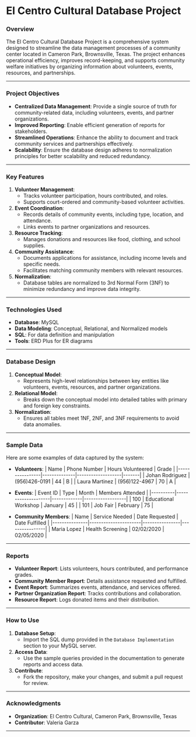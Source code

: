 # El Centro Cultural Database Project

### **Overview**
The El Centro Cultural Database Project is a comprehensive system designed to streamline the data management processes of a community center located in Cameron Park, Brownsville, Texas. The project enhances operational efficiency, improves record-keeping, and supports community welfare initiatives by organizing information about volunteers, events, resources, and partnerships.

---

### **Project Objectives**
- **Centralized Data Management**: Provide a single source of truth for community-related data, including volunteers, events, and partner organizations.
- **Improved Reporting**: Enable efficient generation of reports for stakeholders.
- **Streamlined Operations**: Enhance the ability to document and track community services and partnerships effectively.
- **Scalability**: Ensure the database design adheres to normalization principles for better scalability and reduced redundancy.

---

### **Key Features**
1. **Volunteer Management**:
   - Tracks volunteer participation, hours contributed, and roles.
   - Supports court-ordered and community-based volunteer activities.
2. **Event Coordination**:
   - Records details of community events, including type, location, and attendance.
   - Links events to partner organizations and resources.
3. **Resource Tracking**:
   - Manages donations and resources like food, clothing, and school supplies.
4. **Community Assistance**:
   - Documents applications for assistance, including income levels and specific needs.
   - Facilitates matching community members with relevant resources.
5. **Normalization**:
   - Database tables are normalized to 3rd Normal Form (3NF) to minimize redundancy and improve data integrity.

---

### **Technologies Used**
- **Database**: MySQL
- **Data Modeling**: Conceptual, Relational, and Normalized models
- **SQL**: For data definition and manipulation
- **Tools**: ERD Plus for ER diagrams

---

### **Database Design**
1. **Conceptual Model**:
   - Represents high-level relationships between key entities like volunteers, events, resources, and partner organizations.
2. **Relational Model**:
   - Breaks down the conceptual model into detailed tables with primary and foreign key constraints.
3. **Normalization**:
   - Ensures all tables meet 1NF, 2NF, and 3NF requirements to avoid data anomalies.

---

### **Sample Data**
Here are some examples of data captured by the system:

- **Volunteers**:
  | Name           | Phone Number | Hours Volunteered | Grade |
  |----------------|--------------|-------------------|-------|
  | Johan Rodriguez | (956)426-0191 | 44                | B     |
  | Laura Martinez | (956)122-4967 | 70                | A     |

- **Events**:
  | Event ID | Type               | Month       | Members Attended |
  |----------|--------------------|-------------|------------------|
  | 100      | Educational Workshop | January     | 45               |
  | 101      | Job Fair           | February    | 75               |

- **Community Members**:
  | Name          | Service Needed       | Date Requested | Date Fulfilled |
  |---------------|----------------------|----------------|----------------|
  | Maria Lopez   | Health Screening    | 02/02/2020     | 02/05/2020     |

---

### **Reports**
- **Volunteer Report**: Lists volunteers, hours contributed, and performance grades.
- **Community Member Report**: Details assistance requested and fulfilled.
- **Event Report**: Summarizes events, attendance, and services offered.
- **Partner Organization Report**: Tracks contributions and collaboration.
- **Resource Report**: Logs donated items and their distribution.

---

### **How to Use**
1. **Database Setup**:
   - Import the SQL dump provided in the `Database Implementation` section to your MySQL server.
2. **Access Data**:
   - Use the sample queries provided in the documentation to generate reports and access data.
3. **Contribute**:
   - Fork the repository, make your changes, and submit a pull request for review.

---

### **Acknowledgments**
- **Organization**: El Centro Cultural, Cameron Park, Brownsville, Texas
- **Contributor**: Valeria Garza

---
